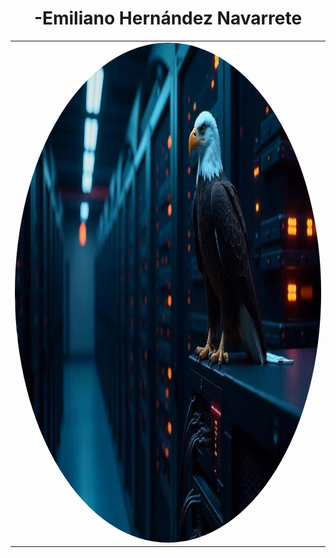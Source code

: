 <h1 align="center">-Emiliano Hernández Navarrete</h1>

<table>
  <tr>
    <td>
      <img src="Data/Fondo.png" width="800" height="800" style="border-radius:50%;" alt="Fondo">
    </td>
  </tr>
</table>
